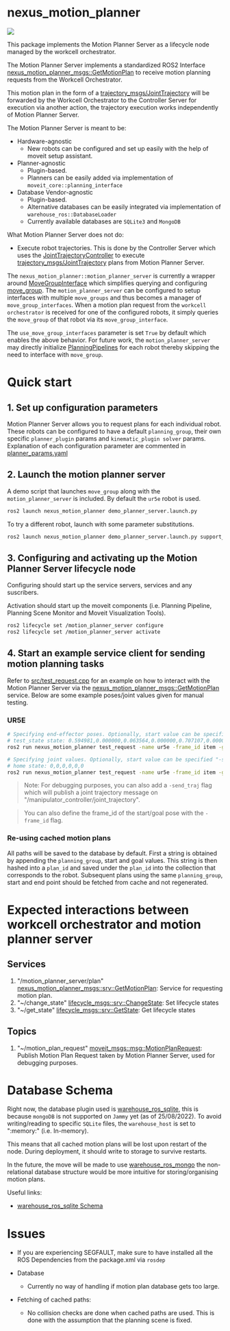 # nexus_motion_planner
![](docs/planner_server.png)

This package implements the Motion Planner Server as a lifecycle node managed by the workcell orchestrator.

The Motion Planner Server implements a standardized ROS2 Interface [nexus_motion_planner_msgs::GetMotionPlan](nexus_msgs/nexus_motion_planner_msgs/srv/GetMotionPlan.srv) to receive motion planning requests from the Workcell Orchestrator.

This motion plan in the form of a [trajectory_msgs/JointTrajectory](https://docs.ros2.org/foxy/api/trajectory_msgs/msg/JointTrajectory.html) will be forwarded by the Workcell Orchestrator to the Controller Server for execution via another action, the trajectory execution works independently of Motion Planner Server.

The Motion Planner Server is meant to be:
- Hardware-agnostic
  - New robots can be configured and set up easily with the help of moveit setup assistant.
- Planner-agnostic
  - Plugin-based.
  - Planners can be easily added via implementation of `moveit_core::planning_interface`
- Database Vendor-agnostic
  - Plugin-based.
  - Alternative databases can be easily integrated via implementation of `warehouse_ros::DatabaseLoader`
  - Currently available databases are `SQLite3` and `MongoDB`

What Motion Planner Server does not do:
- Execute robot trajectories. This is done by the Controller Server which uses the [JointTrajectoryController](https://github.com/ros-controls/ros2_controllers/blob/master/joint_trajectory_controller/src/joint_trajectory_controller.cpp) to execute [trajectory_msgs/JointTrajectory](https://docs.ros2.org/foxy/api/trajectory_msgs/msg/JointTrajectory.html) plans from Motion Planner Server.

The `nexus_motion_planner::motion_planner_server` is currently a wrapper around [MoveGroupInterface](https://github.com/ros-planning/moveit2/tree/main/moveit_ros/planning_interface/move_group_interface) which simplifies querying and configuring [move_group](https://moveit.ros.org/documentation/concepts/). The `motion_planner_server` can be configured to setup interfaces with multiple `move_groups` and thus becomes a manager of `move_group_interfaces`. When a motion plan request from the `workcell orchestrator` is received for one of the configured robots, it simply queries the `move_group` of that robot via its `move_group_interface`.

The `use_move_group_interfaces` parameter is set `True` by default which enables the above behavior.
For future work, the `motion_planner_server` may directly initialize [PlanningPipelines](https://github.com/ros-planning/moveit2/blob/5c3f98ee4733829154e5de395f9d6eee0b7fd2d9/moveit_ros/planning/planning_pipeline/include/moveit/planning_pipeline/planning_pipeline.h#L83) for each robot thereby skipping the need to interface with `move_group`.

# Quick start

## 1. Set up configuration parameters
Motion Planner Server allows you to request plans for each individual robot. These robots can be configured to have a default `planning_group`, their own specific `planner_plugin` params and `kinematic_plugin solver` params.
Explanation of each configuration parameter are commented in [planner_params.yaml](config/planner_params.yaml)


## 2. Launch the motion planner server

A demo script that launches `move_group` along with the `motion_planner_server` is included.
By default the `ur5e` robot is used.
```bash
ros2 launch nexus_motion_planner demo_planner_server.launch.py
```

To try a different robot, launch with some parameter substitutions.
```bash
ros2 launch nexus_motion_planner demo_planner_server.launch.py support_package:=ur_robot_driver robot_xacro_file:=ur.urdf.xacro moveit_config_package:=ur_moveit_config moveit_config_file:=ur.srdf.xacro
```

## 3. Configuring and activating up the Motion Planner Server lifecycle node

Configuring should start up the service servers, services and any suscribers.

Activation should start up the moveit components (i.e. Planning Pipeline, Planning Scene Monitor and Moveit Visualization Tools).

```bash
ros2 lifecycle set /motion_planner_server configure
ros2 lifecycle set /motion_planner_server activate
```

## 4. Start an example service client for sending motion planning tasks
Refer to [src/test_request.cpp](src/test_request.cpp) for an example on how to interact with the Motion Planner Server via the [nexus_motion_planner_msgs::GetMotionPlan](nexus_msgs/nexus_motion_planner_msgs/srv/GetMotionPlan.srv) service.
Below are some example poses/joint values given for manual testing.

### UR5E
```bash
# Specifying end-effector poses. Optionally, start value can be specified "-s <pose_string>"
# test_state state: 0.594981,0.000000,0.063564,0.000000,0.707107,0.000000,0.707107
ros2 run nexus_motion_planner test_request -name ur5e -frame_id item -goal_type 0 -t 0.594981,0.000000,0.063564,0.000000,0.707107,0.000000,0.707107

# Specifying joint values. Optionally, start value can be specified "-sj <joint_values_string>"
# home state: 0,0,0,0,0,0
ros2 run nexus_motion_planner test_request -name ur5e -frame_id item -goal_type 1 -tj 1.5,0.5,0.5,0,-0.8,0.1
```
> Note: For debugging purposes, you can also add a `-send_traj` flag which will publish a joint trajectory message on "/manipulator_controller/joint_trajectory".

> You can also define the frame_id of the start/goal pose with the `-frame_id` flag.

### Re-using cached motion plans
All paths will be saved to the database by default. First a string is obtained by appending the `planning_group`, start and goal values. This string is then hashed into a `plan_id` and saved under the `plan_id` into the collection that corresponds to the robot. Subsequent plans using the same `planning_group`, start and end point should be fetched from cache and not regenerated.

# Expected interactions between workcell orchestrator and motion planner server

## Services

1. "/motion_planner_server/plan" [nexus_motion_planner_msgs::srv::GetMotionPlan](nexus_msgs/nexus_motion_planner_msgs/srv/GetMotionPlan.srv): Service for requesting motion plan.
2. "~/change_state" [lifecycle_msgs::srv::ChangeState](https://docs.ros2.org/foxy/api/lifecycle_msgs/srv/ChangeState.html): Set lifecycle states
3. "~/get_state" [lifecycle_msgs::srv::GetState](https://docs.ros2.org/foxy/api/lifecycle_msgs/srv/GetState.html): Get lifecycle states

## Topics

1. "~/motion_plan_request" [moveit_msgs::msg::MotionPlanRequest](http://docs.ros.org/en/melodic/api/moveit_msgs/html/msg/MotionPlanRequest.html): Publish Motion Plan Request taken by Motion Planner Server, used for debugging purposes.

# Database Schema

Right now, the database plugin used is [warehouse_ros_sqlite](https://github.com/ros-planning/warehouse_ros_sqlite), this is because `mongoDB` is not supported on `Jammy` yet (as of 25/08/2022).
To avoid writing/reading to specific `SQLite` files, the `warehouse_host` is set to ":memory:" (i.e. In-memory).

This means that all cached motion plans will be lost upon restart of the node. During deployment, it should write to storage to survive restarts.

In the future, the move will be made to use [warehouse_ros_mongo](https://github.com/ros-planning/warehouse_ros_mongo) the non-relational database structure would be more intuitive for storing/organising motion plans.

Useful links:
  - [warehouse_ros_sqlite Schema](https://github.com/ros-planning/warehouse_ros_sqlite/blob/ros2/SCHEMA.md)

# Issues
- If you are experiencing SEGFAULT, make sure to have installed all the ROS Dependencies from the package.xml via `rosdep`

- Database
  - Currently no way of handling if motion plan database gets too large.

- Fetching of cached paths:
  - No collision checks are done when cached paths are used. This is done with the assumption that the planning scene is fixed.
